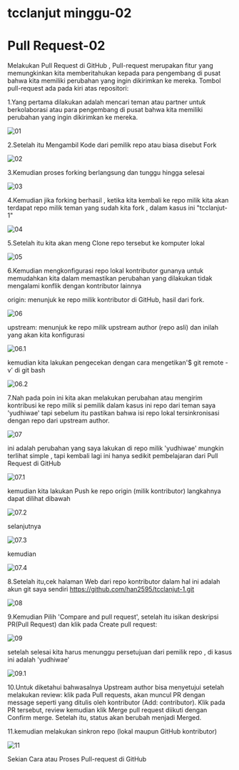 # tcclanjut minggu-02
# Pull Request-02

Melakukan Pull Request di GitHub ,
Pull-request merupakan fitur yang memungkinkan kita memberitahukan kepada para pengembang 
di pusat bahwa kita memiliki perubahan yang ingin dikirimkan ke mereka.
Tombol pull-request ada pada kiri atas repositori:
 
1.Yang pertama dilakukan adalah mencari teman atau partner untuk berkolaborasi atau para pengembang 
di pusat bahwa kita memiliki perubahan yang ingin dikirimkan ke mereka.

![01](images/README-01.jpg)
 
2.Setelah itu Mengambil Kode dari pemilik repo atau biasa disebut Fork 
 
 ![02](images/README-02.jpg)
 
3.Kemudian proses forking berlangsung dan tunggu hingga selesai 

![03](images/README-03.jpg)

 
4.Kemudian jika forking berhasil , ketika kita kembali ke repo milik kita akan terdapat repo milik teman yang sudah kita fork , dalam kasus ini "tcclanjut-1"

![04](images/README-04.jpg)
 
5.Setelah itu kita akan meng Clone repo tersebut ke komputer lokal 

![05](images/README-05.jpg)


6.Kemudian mengkonfigurasi repo lokal kontributor gunanya  untuk memudahkan kita dalam memastikan perubahan yang dilakukan tidak mengalami konflik dengan kontributor lainnya

origin: menunjuk ke repo milik kontributor di GitHub, hasil dari fork.

![06](images/README-06.jpg)

upstream: menunjuk ke repo milik upstream author (repo asli) dan inilah yang akan kita konfigurasi 
 
![06.1](images/README-06.1.jpg)

kemudian kita lakukan pengecekan dengan cara mengetikan'$ git remote -v' di git bash

![06.2](images/README-06.2.jpg)

7.Nah pada poin ini kita akan melakukan perubahan atau mengirim kontribusi ke repo milik si pemilik dalam kasus ini repo dari teman saya 'yudhiwae'
 tapi sebelum itu pastikan bahwa isi repo lokal tersinkronisasi dengan repo dari upstream author.

![07](images/README-07.jpg)
 
 ini adalah perubahan yang saya lakukan di repo milik 'yudhiwae' mungkin terlihat simple , tapi kembali lagi ini hanya sedikit pembelajaran dari Pull Request di GitHub
 
 ![07.1](images/README-07.1.jpg)
 
kemudian kita lakukan Push ke repo origin (milik kontributor) langkahnya dapat dilihat dibawah

![07.2](images/README-07.2.jpg)

selanjutnya

![07.3](images/README-07.3.jpg)

kemudian 

![07.4](images/README-07.4.jpg)
 
8.Setelah itu,cek halaman Web dari repo kontributor dalam hal ini adalah akun git saya sendiri https://github.com/han2595/tcclanjut-1.git

![08](images/README-08.jpg)
 
9.Kemudian Pilih 'Compare and pull request', setelah itu isikan deskripsi PR(Pull Request) dan klik pada Create pull request:

![09](images/README-09.jpg)

setelah selesai kita harus menunggu persetujuan dari pemilik repo , di kasus ini adalah 'yudhiwae'
 
 ![09.1](images/README-09.1.jpg)
 
10.Untuk diketahui bahwasalnya Upstream author bisa menyetujui setelah melakukan review: klik pada Pull requests, akan muncul PR dengan message seperti yang ditulis oleh kontributor (Add: contributor). Klik pada PR tersebut, review kemudian klik Merge pull request diikuti dengan Confirm merge. Setelah itu, status akan berubah menjadi Merged.


 
11.kemudian melakukan sinkron repo (lokal maupun GitHub kontributor)

![11](images/README-11.jpg)
 

 
 
 Sekian Cara atau Proses Pull-request di GitHub 
